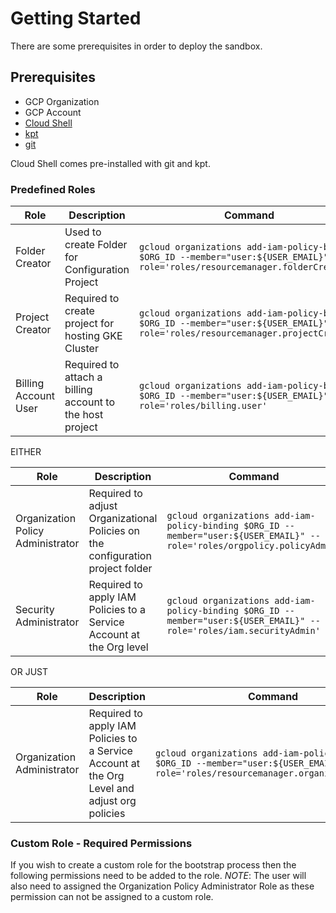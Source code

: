 Getting Started
===============

There are some prerequisites in order to deploy the sandbox.

Prerequisites
-------------

*   GCP Organization
*   GCP Account
*   [Cloud Shell](https://cloud.google.com/shell)
*   [kpt](https://github.com/GoogleContainerTools/kpt)
*   [git](https://git-scm.com/)

Cloud Shell comes pre-installed with git and kpt.

### Predefined Roles

| Role | Description | Command |
| --- | --- | --- |
| Folder Creator | Used to create Folder for Configuration Project | `gcloud organizations add-iam-policy-binding $ORG_ID --member="user:${USER_EMAIL}" --role='roles/resourcemanager.folderCreator'`|
| Project Creator | Required to create project for hosting GKE Cluster | `gcloud organizations add-iam-policy-binding $ORG_ID --member="user:${USER_EMAIL}" --role='roles/resourcemanager.projectCreator'` |
| Billing Account User | Required to attach a billing account to the host project | `gcloud organizations add-iam-policy-binding $ORG_ID --member="user:${USER_EMAIL}" --role='roles/billing.user'` |

EITHER

| Role | Description | Command |
| --- | --- | --- |
| Organization Policy Administrator | Required to adjust Organizational Policies on the configuration project folder | `gcloud organizations add-iam-policy-binding $ORG_ID --member="user:${USER_EMAIL}" --role='roles/orgpolicy.policyAdmin'` |
| Security Administrator | Required to apply IAM Policies to a Service Account at the Org level | `gcloud organizations add-iam-policy-binding $ORG_ID --member="user:${USER_EMAIL}" --role='roles/iam.securityAdmin'` |

OR JUST

| Role | Description | Command |
| --- | --- | --- |
| Organization Administrator | Required to apply IAM Policies to a Service Account at the Org Level and adjust org policies | `gcloud organizations add-iam-policy-binding $ORG_ID --member="user:${USER_EMAIL}" --role='roles/resourcemanager.organizationAdmin'` | 

### Custom Role - Required Permissions

If you wish to create a custom role for the bootstrap process then the following permissions need to be added to the role. _NOTE_: The user will also need to assigned the Organization Policy Administrator Role as these permission can not be assigned to a custom role.
